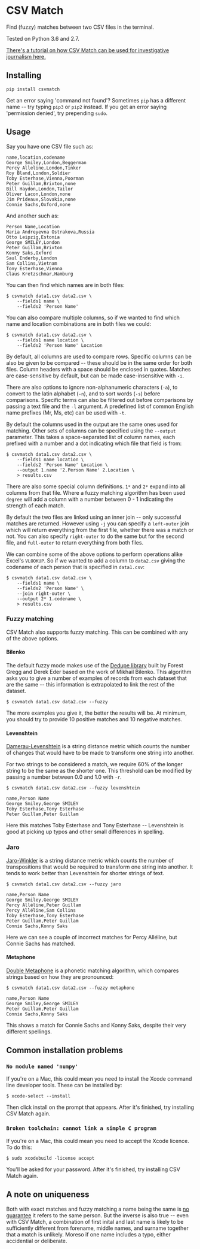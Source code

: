 CSV Match
=========

Find (fuzzy) matches between two CSV files in the terminal.

Tested on Python 3.6 and 2.7.

[There's a tutorial on how CSV Match can be used for investigative journalism here.](https://github.com/maxharlow/tutorials/tree/master/find-connections-with-fuzzy-matching)


Installing
----------

    pip install csvmatch

Get an error saying 'command not found'? Sometimes `pip` has a different name -- try typing `pip3` or `pip2` instead. If you get an error saying 'permission denied', try prepending `sudo`.

Usage
-----

Say you have one CSV file such as:

    name,location,codename
    George Smiley,London,Beggerman
    Percy Alleline,London,Tinker
    Roy Bland,London,Soldier
    Toby Esterhase,Vienna,Poorman
    Peter Guillam,Brixton,none
    Bill Haydon,London,Tailor
    Oliver Lacon,London,none
    Jim Prideaux,Slovakia,none
    Connie Sachs,Oxford,none

And another such as:

    Person Name,Location
    Maria Andreyevna Ostrakova,Russia
    Otto Leipzig,Estonia
    George SMILEY,London
    Peter Guillam,Brixton
    Konny Saks,Oxford
    Saul Enderby,London
    Sam Collins,Vietnam
    Tony Esterhase,Vienna
    Claus Kretzschmar,Hamburg

You can then find which names are in both files:

    $ csvmatch data1.csv data2.csv \
        --fields1 name \
        --fields2 'Person Name'

You can also compare multiple columns, so if we wanted to find which name and location combinations are in both files we could:

    $ csvmatch data1.csv data2.csv \
        --fields1 name location \
        --fields2 'Person Name' Location

By default, all columns are used to compare rows. Specific columns can be also be given to be compared -- these should be in the same order for both files. Column headers with a space should be enclosed in quotes. Matches are case-sensitive by default, but can be made case-insensitive with `-i`.

There are also options to ignore non-alphanumeric characters (`-a`), to convert to the latin alphabet (`-n`), and to sort words (`-s`) before comparisons. Specific terms can also be filtered out before comparisons by passing a text file and the `-l` argument. A predefined list of common English name prefixes (Mr, Ms, etc) can be used with `-t`.

By default the columns used in the output are the same ones used for matching. Other sets of columns can be specified using the `--output` parameter. This takes a space-separated list of column names, each prefixed with a number and a dot indicating which file that field is from:

    $ csvmatch data1.csv data2.csv \
        --fields1 name location \
        --fields2 'Person Name' Location \
        --output 1.name '2.Person Name' 2.Location \
        > results.csv

There are also some special column definitions. `1*` and `2*` expand into all columns from that file. Where a fuzzy matching algorithm has been used `degree` will add a column with a number between 0 - 1 indicating the strength of each match.

By default the two files are linked using an inner join -- only successful matches are returned. However using `-j` you can specify a `left-outer` join which will return everything from the first file, whether there was a match or not. You can also specify `right-outer` to do the same but for the second file, and `full-outer` to return everything from both files.

We can combine some of the above options to perform operations alike Excel's `VLOOKUP`. So if we wanted to add a column to `data2.csv` giving the codename of each person that is specified in `data1.csv`:

    $ csvmatch data1.csv data2.csv \
        --fields1 name \
        --fields2 'Person Name' \
        --join right-outer \
        --output 2* 1.codename \
        > results.csv

### Fuzzy matching

CSV Match also supports fuzzy matching. This can be combined with any of the above options.

#### Bilenko

The default fuzzy mode makes use of the [Dedupe library](https://github.com/dedupeio/dedupe) built by Forest Gregg and Derek Eder based on the work of Mikhail Bilenko. This algorithm asks you to give a number of examples of records from each dataset that are the same -- this information is extrapolated to link the rest of the dataset.

    $ csvmatch data1.csv data2.csv --fuzzy

The more examples you give it, the better the results will be. At minimum, you should try to provide 10 positive matches and 10 negative matches.

#### Levenshtein

[Damerau-Levenshtein](https://en.wikipedia.org/wiki/Damerau–Levenshtein_distance) is a string distance metric which counts the number of changes that would have to be made to transform one string into another.

For two strings to be considered a match, we require 60% of the longer string to be the same as the shorter one. This threshold can be modified by passing a number between 0.0 and 1.0 with `-r`.

    $ csvmatch data1.csv data2.csv --fuzzy levenshtein

    name,Person Name
    George Smiley,George SMILEY
    Toby Esterhase,Tony Esterhase
    Peter Guillam,Peter Guillam

Here this matches Toby Esterhase and Tony Esterhase -- Levenshtein is good at picking up typos and other small differences in spelling.

### Jaro

[Jaro-Winkler](https://en.wikipedia.org/wiki/Jaro–Winkler_distance) is a string distance metric which counts the number of transpositions that would be required to transform one string into another. It tends to work better than Levenshtein for shorter strings of text.

    $ csvmatch data1.csv data2.csv --fuzzy jaro

    name,Person Name
    George Smiley,George SMILEY
    Percy Alléline,Peter Guillam
    Percy Alléline,Sam Collins
    Toby Esterhase,Tony Esterhase
    Peter Guíllam,Peter Guillam
    Connie Sachs,Konny Saks

Here we can see a couple of incorrect matches for Percy Alléline, but Connie Sachs has matched.

#### Metaphone

[Double Metaphone](https://en.wikipedia.org/wiki/Metaphone#Double_Metaphone) is a phonetic matching algorithm, which compares strings based on how they are pronounced:

    $ csvmatch data1.csv data2.csv --fuzzy metaphone

    name,Person Name
    George Smiley,George SMILEY
    Peter Guillam,Peter Guillam
    Connie Sachs,Konny Saks

This shows a match for Connie Sachs and Konny Saks, despite their very different spellings.


Common installation problems
----------------------------

### `No module named 'numpy'`

If you're on a Mac, this could mean you need to install the Xcode command line developer tools. These can be installed by:

    $ xcode-select --install

Then click install on the prompt that appears. After it's finished, try installing CSV Match again.

### `Broken toolchain: cannot link a simple C program`

If you're on a Mac, this could mean you need to accept the Xcode licence. To do this:

    $ sudo xcodebuild -license accept

You'll be asked for your password. After it's finished, try installing CSV Match again.


A note on uniqueness
--------------------

Both with exact matches and fuzzy matching a name being the same is [no guarantee](https://en.wikipedia.org/wiki/List_of_most_popular_given_names) it refers to the same person. But the inverse is also true -- even with CSV Match, a combination of first inital and last name is likely to be sufficiently different from forename, middle names, and surname together that a match is unlikely. Moreso if one name includes a typo, either accidential or deliberate.
